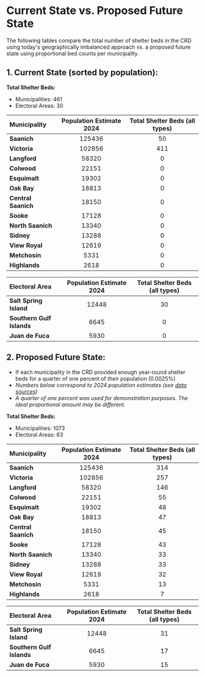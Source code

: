 # Current State vs. Proposed Future State

The following tables compare the total number of shelter beds in the CRD using today's geographically imbalanced approach vs. a proposed future state using proportional bed counts per municipality.

## 1. Current State (sorted by population): 

**Total Shelter Beds:**
  * Municipalities: 461
  * Electoral Areas: 30

| **Municipality**        |**Population Estimate 2024** |  **Total Shelter Beds (all types)** |
|:--------------------|:-------------------------:|:-------------------------:|
| **Saanich**  |	125436 | 50 | 
| **Victoria**  |	102856	| 411 | 
| **Langford**  |	58320 | 	0 | 
| **Colwood**  |	22151 | 	0 | 
| **Esquimalt**  |	19302 | 	0 | 
| **Oak Bay**  |	18813 | 	0 | 
| **Central Saanich**  |	18150 | 	0 | 
| **Sooke**  |	17128 | 	0 | 
| **North Saanich**  |	13340 | 	0 | 
| **Sidney**  |	13288 | 	0 | 
| **View Royal**  |	12619 | 	0 | 
| **Metchosin**  |	5331 | 	0 | 
| **Highlands**  |	2618 | 	0 | 



| **Electoral Area**        |**Population Estimate 2024** |  **Total Shelter Beds (all types)** |
|:--------------------|:-------------------------:|:-------------------------:|
| **Salt Spring Island**  |	12448	 | 30 | 
| **Southern Gulf Islands**  |	6645 | 	0 | 
| **Juan de Fuca**  |	5930 | 	0 | 


## 2. Proposed Future State:
  * If each municipality in the CRD provided enough year-round shelter beds for a quarter of one percent of their population (0.0025%)
  * *Numbers below correspond to 2024 population estimates (see [data sources](https://github.com/bcdatavis/crd-shelter-beds/blob/main/data-sources.md))*
  * *A quarter of one percent was used for demonstration purposes. The ideal proportional amount may be different.*

**Total Shelter Beds:**
  * Municipalities: 1073
  * Electoral Areas: 63

| **Municipality**        |**Population Estimate 2024** |  **Total Shelter Beds (all types)** |
|:--------------------|:-------------------------:|:-------------------------:|
| **Saanich**  |	125436 | 314 | 
| **Victoria**  |	102856	| 257 | 
| **Langford**  |	58320 | 	146 | 
| **Colwood**  |	22151 | 	55 | 
| **Esquimalt**  |	19302 | 	48 | 
| **Oak Bay**  |	18813 | 	47 | 
| **Central Saanich**  |	18150 | 	45 | 
| **Sooke**  |	17128 | 	43 | 
| **North Saanich**  |	13340 | 	33 | 
| **Sidney**  |	13288 | 	33 | 
| **View Royal**  |	12619 | 	32 | 
| **Metchosin**  |	5331 | 	13 | 
| **Highlands**  |	2618 | 	7 | 



| **Electoral Area**        |**Population Estimate 2024** |  **Total Shelter Beds (all types)** |
|:--------------------|:-------------------------:|:-------------------------:|
| **Salt Spring Island**  |	12448	 | 31 | 
| **Southern Gulf Islands**  |	6645 | 	17 | 
| **Juan de Fuca**  |	5930 | 	15 | 

